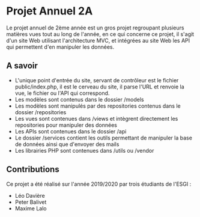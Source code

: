 # Projet Annuel 2A
Le projet annuel de 2ème année est un gros projet regroupant plusieurs matières vues tout au long de l'année, en  ce qui concerne ce projet, il s'agit d'un site Web utilisant l'architecture MVC, et intégrées au site Web les API qui permettent d'en manipuler les données.

## A savoir
- L'unique point d'entrée du site, servant de contrôleur est le fichier public/index.php, il est le cerveau du site, il parse l'URL et renvoie la vue, le fichier ou l'API qui correspond. 
- Les modèles sont contenus dans le dossier /models
- Les modèles sont manipulés par des repositories contenus dans le dossier /repositories
- Les vues sont contenues dans /views et intègrent directement les repositories pour manipuler des données
- Les APIs sont contenues dans le dossier /api 
- Le dossier /services contient les outils permettant de manipuler la base de données ainsi que d'envoyer des mails
- Les librairies PHP sont contenues dans /utils ou /vendor
## Contributions
Ce projet a été réalisé sur l'année 2019/2020 par trois étudiants de l'ESGI : 
- Léo Davière
- Peter Balivet
- Maxime Lalo
